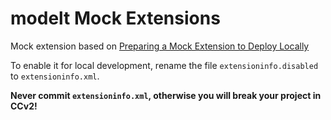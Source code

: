 # modelt Mock Extensions

Mock extension based on [Preparing a Mock Extension to Deploy Locally][mock]

[mock]: https://help.sap.com/viewer/b2f400d4c0414461a4bb7e115dccd779/LATEST/en-US/784f9480cf064d3b81af9cad5739fecc.html

To enable it for local development, rename the file `extensioninfo.disabled` 
to `extensioninfo.xml`.

**Never commit `extensioninfo.xml`, otherwise you will break your project in CCv2!**
